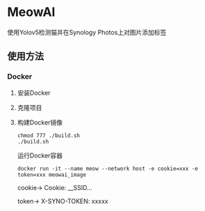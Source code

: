 # MeowAI

使用Yolov5检测猫并在Synology Photos上对图片添加标签

## 使用方法

### Docker

1. 安装Docker
2. 克隆项目
3. 构建Docker镜像
    ```shell
    chmod 777 ./build.sh
    ./build.sh
    ```
   运行Docker容器

   ```shell 
   docker run -it --name meow --network host -e cookie=xxx -e token=xxx meowai_image
   ```
   cookie-> Cookie: __SSID...

   token-> X-SYNO-TOKEN: xxxxx